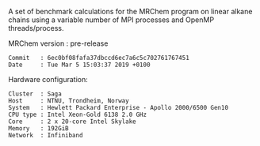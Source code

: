 A set of benchmark calculations for the MRChem program
on linear alkane chains using a variable number of
MPI processes and OpenMP threads/process.

MRChem version : pre-release

```
Commit   : 6ec0bf08fafa37dbccd6ec7a6c5c702761767451
Date     : Tue Mar 5 15:03:37 2019 +0100
```


Hardware configuration:

```
Cluster  : Saga
Host     : NTNU, Trondheim, Norway
System   : Hewlett Packard Enterprise - Apollo 2000/6500 Gen10
CPU type : Intel Xeon-Gold 6138 2.0 GHz
Core     : 2 x 20-core Intel Skylake
Memory   : 192GiB
Network  : Infiniband
```
